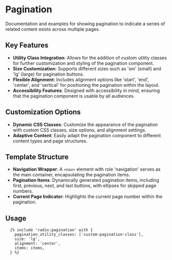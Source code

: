 # Pagination

Documentation and examples for showing pagination to indicate a series of related content exists across multiple pages.

## Key Features

- **Utility Class Integration**: Allows for the addition of custom utility classes for further customization and styling of the pagination component.
- **Size Customization**: Supports different sizes such as 'sm' (small) and 'lg' (large) for pagination buttons.
- **Flexible Alignment**: Includes alignment options like 'start', 'end', 'center', and 'vertical' for positioning the pagination within the layout.
- **Accessibility Features**: Designed with accessibility in mind, ensuring that the pagination component is usable by all audiences.

## Customization Options

- **Dynamic CSS Classes**: Customize the appearance of the pagination with custom CSS classes, size options, and alignment settings.
- **Adaptive Content**: Easily adapt the pagination component to different content types and page structures.

## Template Structure

- **Navigation Wrapper**: A `<nav>` element with role 'navigation' serves as the main container, encapsulating the pagination items.
- **Pagination Items**: Dynamically generated pagination items, including first, previous, next, and last buttons, with ellipses for skipped page numbers.
- **Current Page Indicator**: Highlights the current page number within the pagination.

## Usage

```twig
  {% include 'radix:pagination' with {
    pagination_utility_classes: ['custom-pagination-class'],
    size: 'lg',
    alignment: 'center',
    items: items,
  } %}
```
